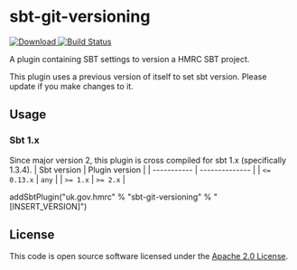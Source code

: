 # sbt-git-versioning

[ ![Download](https://api.bintray.com/packages/hmrc/sbt-plugin-releases/sbt-git-versioning/images/download.svg) ](https://bintray.com/hmrc/sbt-plugin-releases/sbt-git-versioning/_latestVersion) [![Build Status](https://travis-ci.org/hmrc/sbt-git-versioning.svg?branch=v0.8.0)](https://travis-ci.org/hmrc/sbt-git-versioning)

A plugin containing SBT settings to version a HMRC SBT project.

This plugin uses a previous version of itself to set sbt version.
Please update if you make changes to it.

## Usage

### Sbt 1.x
Since major version 2, this plugin is cross compiled for sbt 1.x (specifically 1.3.4).
| Sbt version | Plugin version |
| ----------- | -------------- |
| `<= 0.13.x` | `any`          |
| `>= 1.x`    | `>= 2.x`       |

addSbtPlugin("uk.gov.hmrc" % "sbt-git-versioning" % "[INSERT_VERSION]")

## License ##
 
This code is open source software licensed under the [Apache 2.0 License]("http://www.apache.org/licenses/LICENSE-2.0.html").
